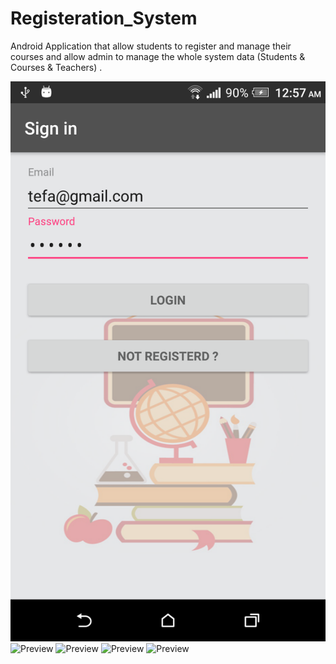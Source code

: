 # Registeration_System

Android Application that allow students to register and manage their courses and allow admin to manage the whole system data (Students &amp; Courses &amp; Teachers) .

![Preview](Preview/Screenshot_20171219-005721.png)
![Preview](Screenshot_20171219-005750.png)
![Preview](Screenshot_20171219-005833.png)
![Preview](Preview/Screenshot%20(4).png)
![Preview](Preview/Screenshot%20(5).png)
